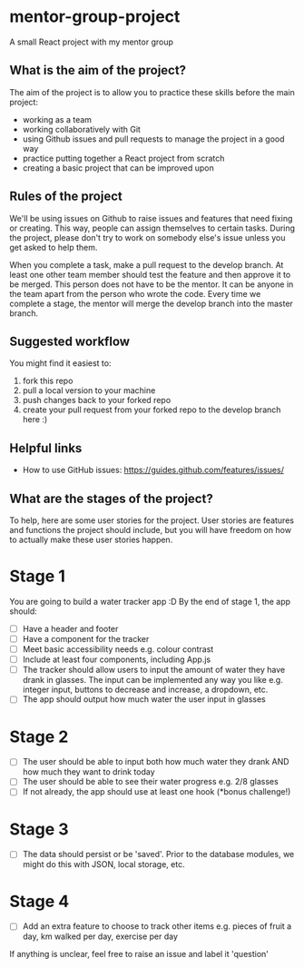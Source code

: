 # mentor-group-project
A small React project with my mentor group

## What is the aim of the project?
The aim of the project is to allow you to practice these skills before the main project:
- working as a team
- working collaboratively with Git
- using Github issues and pull requests to manage the project in a good way
- practice putting together a React project from scratch
- creating a basic project that can be improved upon

## Rules of the project
We'll be using issues on Github to raise issues and features that need fixing or creating. This way, people can assign themselves to certain tasks. During the project, please don't try to work on somebody else's issue unless you get asked to help them.

When you complete a task, make a pull request to the develop branch. At least one other team member should test the feature and then approve it to be merged. This person does not have to be the mentor. It can be anyone in the team apart from the person who wrote the code. Every time we complete a stage, the mentor will merge the develop branch into the master branch.

## Suggested workflow
You might find it easiest to:
1. fork this repo
2. pull a local version to your machine
3. push changes back to your forked repo
4. create your pull request from your forked repo to the develop branch here :)

## Helpful links
- How to use GitHub issues: https://guides.github.com/features/issues/

## What are the stages of the project?
To help, here are some user stories for the project. User stories are features and functions the project should include, but you will have freedom on how to actually make these user stories happen.

# Stage 1
You are going to build a water tracker app :D
By the end of stage 1, the app should:
- [ ] Have a header and footer
- [ ] Have a component for the tracker
- [ ] Meet basic accessibility needs e.g. colour contrast
- [ ] Include at least four components, including App.js
- [ ] The tracker should allow users to input the amount of water they have drank in glasses. The input can be implemented any way you like e.g. integer input, buttons to decrease and increase, a dropdown, etc.
- [ ] The app should output how much water the user input in glasses
# Stage 2
- [ ] The user should be able to input both how much water they drank AND how much they want to drink today
- [ ] The user should be able to see their water progress e.g. 2/8 glasses
- [ ] If not already, the app should use at least one hook (*bonus challenge!)
# Stage 3 
- [ ] The data should persist or be 'saved'. Prior to the database modules, we might do this with JSON, local storage, etc.

# Stage 4
- [ ] Add an extra feature to choose to track other items e.g. pieces of fruit a day, km walked per day, exercise per day

If anything is unclear, feel free to raise an issue and label it 'question'
